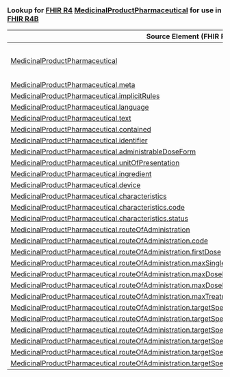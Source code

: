 ### Lookup for [FHIR R4](https://hl7.org/fhir/R4/) [MedicinalProductPharmaceutical](https://hl7.org/fhir/R4/MedicinalProductPharmaceutical.html) for use in [FHIR R4B](https://hl7.org/fhir/R4B/)

| Source Element (FHIR R4) | Usage | Target |
| -------------- | ----- | ------ |
| [MedicinalProductPharmaceutical](https://hl7.org/fhir/R4/MedicinalProductPharmaceutical.html#resource) | `UseExtension` | [http://hl7.org/fhir/4.0/StructureDefinition/extension-MedicinalProductPharmaceutical](StructureDefinition-ext-R4-MedicinalProductPharmaceutical.html) |
| [MedicinalProductPharmaceutical.meta](https://hl7.org/fhir/R4/MedicinalProductPharmaceutical.html#resource) | `UseBasicElement` | [Resource.meta](https://hl7.org/fhir/R4B/Resource.html#resource) |
| [MedicinalProductPharmaceutical.implicitRules](https://hl7.org/fhir/R4/MedicinalProductPharmaceutical.html#resource) | `UseBasicElement` | [Resource.implicitRules](https://hl7.org/fhir/R4B/Resource.html#resource) |
| [MedicinalProductPharmaceutical.language](https://hl7.org/fhir/R4/MedicinalProductPharmaceutical.html#resource) | `UseBasicElement` | [Resource.language](https://hl7.org/fhir/R4B/Resource.html#resource) |
| [MedicinalProductPharmaceutical.text](https://hl7.org/fhir/R4/MedicinalProductPharmaceutical.html#resource) | `UseBasicElement` | [DomainResource.text](https://hl7.org/fhir/R4B/DomainResource.html#resource) |
| [MedicinalProductPharmaceutical.contained](https://hl7.org/fhir/R4/MedicinalProductPharmaceutical.html#resource) | `UseBasicElement` | [DomainResource.contained](https://hl7.org/fhir/R4B/DomainResource.html#resource) |
| [MedicinalProductPharmaceutical.identifier](https://hl7.org/fhir/R4/MedicinalProductPharmaceutical.html#resource) | `UseBasicElement` | [Basic.identifier](https://hl7.org/fhir/R4B/Basic.html#resource) |
| [MedicinalProductPharmaceutical.administrableDoseForm](https://hl7.org/fhir/R4/MedicinalProductPharmaceutical.html#resource) | `UseExtensionFromAncestor` | - |
| [MedicinalProductPharmaceutical.unitOfPresentation](https://hl7.org/fhir/R4/MedicinalProductPharmaceutical.html#resource) | `UseExtensionFromAncestor` | - |
| [MedicinalProductPharmaceutical.ingredient](https://hl7.org/fhir/R4/MedicinalProductPharmaceutical.html#resource) | `UseExtensionFromAncestor` | - |
| [MedicinalProductPharmaceutical.device](https://hl7.org/fhir/R4/MedicinalProductPharmaceutical.html#resource) | `UseExtensionFromAncestor` | - |
| [MedicinalProductPharmaceutical.characteristics](https://hl7.org/fhir/R4/MedicinalProductPharmaceutical.html#resource) | `UseExtensionFromAncestor` | - |
| [MedicinalProductPharmaceutical.characteristics.code](https://hl7.org/fhir/R4/MedicinalProductPharmaceutical.html#resource) | `UseExtensionFromAncestor` | - |
| [MedicinalProductPharmaceutical.characteristics.status](https://hl7.org/fhir/R4/MedicinalProductPharmaceutical.html#resource) | `UseExtensionFromAncestor` | - |
| [MedicinalProductPharmaceutical.routeOfAdministration](https://hl7.org/fhir/R4/MedicinalProductPharmaceutical.html#resource) | `UseExtensionFromAncestor` | - |
| [MedicinalProductPharmaceutical.routeOfAdministration.code](https://hl7.org/fhir/R4/MedicinalProductPharmaceutical.html#resource) | `UseExtensionFromAncestor` | - |
| [MedicinalProductPharmaceutical.routeOfAdministration.firstDose](https://hl7.org/fhir/R4/MedicinalProductPharmaceutical.html#resource) | `UseExtensionFromAncestor` | - |
| [MedicinalProductPharmaceutical.routeOfAdministration.maxSingleDose](https://hl7.org/fhir/R4/MedicinalProductPharmaceutical.html#resource) | `UseExtensionFromAncestor` | - |
| [MedicinalProductPharmaceutical.routeOfAdministration.maxDosePerDay](https://hl7.org/fhir/R4/MedicinalProductPharmaceutical.html#resource) | `UseExtensionFromAncestor` | - |
| [MedicinalProductPharmaceutical.routeOfAdministration.maxDosePerTreatmentPeriod](https://hl7.org/fhir/R4/MedicinalProductPharmaceutical.html#resource) | `UseExtensionFromAncestor` | - |
| [MedicinalProductPharmaceutical.routeOfAdministration.maxTreatmentPeriod](https://hl7.org/fhir/R4/MedicinalProductPharmaceutical.html#resource) | `UseExtensionFromAncestor` | - |
| [MedicinalProductPharmaceutical.routeOfAdministration.targetSpecies](https://hl7.org/fhir/R4/MedicinalProductPharmaceutical.html#resource) | `UseExtensionFromAncestor` | - |
| [MedicinalProductPharmaceutical.routeOfAdministration.targetSpecies.code](https://hl7.org/fhir/R4/MedicinalProductPharmaceutical.html#resource) | `UseExtensionFromAncestor` | - |
| [MedicinalProductPharmaceutical.routeOfAdministration.targetSpecies.withdrawalPeriod](https://hl7.org/fhir/R4/MedicinalProductPharmaceutical.html#resource) | `UseExtensionFromAncestor` | - |
| [MedicinalProductPharmaceutical.routeOfAdministration.targetSpecies.withdrawalPeriod.tissue](https://hl7.org/fhir/R4/MedicinalProductPharmaceutical.html#resource) | `UseExtensionFromAncestor` | - |
| [MedicinalProductPharmaceutical.routeOfAdministration.targetSpecies.withdrawalPeriod.value](https://hl7.org/fhir/R4/MedicinalProductPharmaceutical.html#resource) | `UseExtensionFromAncestor` | - |
| [MedicinalProductPharmaceutical.routeOfAdministration.targetSpecies.withdrawalPeriod.supportingInformation](https://hl7.org/fhir/R4/MedicinalProductPharmaceutical.html#resource) | `UseExtensionFromAncestor` | - |
